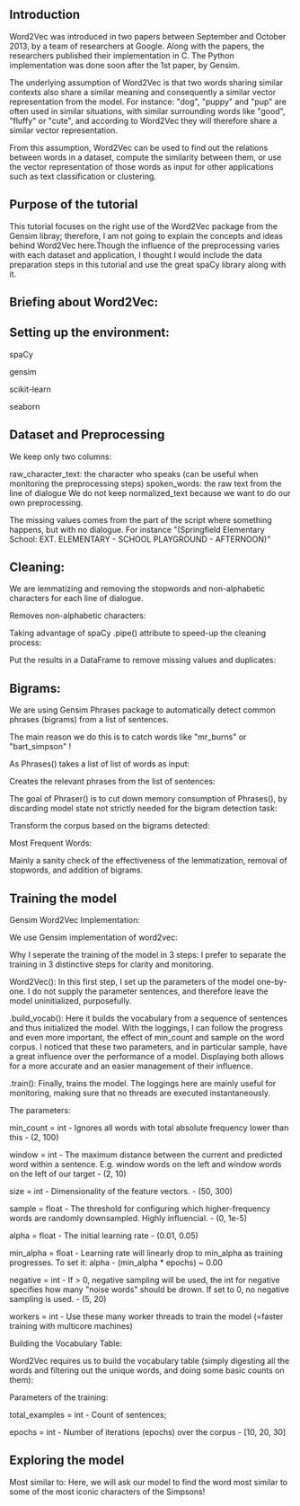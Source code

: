 
## Introduction

Word2Vec was introduced in two papers between September and October 2013, by a team of researchers at Google. Along with the papers, the researchers published their implementation in C. The Python implementation was done soon after the 1st paper, by Gensim.

The underlying assumption of Word2Vec is that two words sharing similar contexts also share a similar meaning and consequently a similar vector representation from the model. For instance: "dog", "puppy" and "pup" are often used in similar situations, with similar surrounding words like "good", "fluffy" or "cute", and according to Word2Vec they will therefore share a similar vector representation.

From this assumption, Word2Vec can be used to find out the relations between words in a dataset, compute the similarity between them, or use the vector representation of those words as input for other applications such as text classification or clustering.


## Purpose of the tutorial

This tutorial focuses on the right use of the Word2Vec package from the Gensim libray; therefore, I am not going to explain the concepts and ideas behind Word2Vec here.Though the influence of the preprocessing varies with each dataset and application, I thought I would include the data preparation steps in this tutorial and use the great spaCy library along with it.

## Briefing about Word2Vec:
## Setting up the environment:
spaCy

gensim

scikit-learn

seaborn

## Dataset and Preprocessing

We keep only two columns:

raw_character_text: the character who speaks (can be useful when monitoring the preprocessing steps)
spoken_words: the raw text from the line of dialogue
We do not keep normalized_text because we want to do our own preprocessing.



The missing values comes from the part of the script where something happens, but with no dialogue. For instance "(Springfield Elementary School: EXT. ELEMENTARY - SCHOOL PLAYGROUND - AFTERNOON)"
## Cleaning:
We are lemmatizing and removing the stopwords and non-alphabetic characters for each line of dialogue.

Removes non-alphabetic characters:

Taking advantage of spaCy .pipe() attribute to speed-up the cleaning process:

Put the results in a DataFrame to remove missing values and duplicates:


## Bigrams:

We are using Gensim Phrases package to automatically detect common phrases (bigrams) from a list of sentences.

The main reason we do this is to catch words like "mr_burns" or "bart_simpson" !

As Phrases() takes a list of list of words as input:

Creates the relevant phrases from the list of sentences:

The goal of Phraser() is to cut down memory consumption of Phrases(), by discarding model state not strictly needed for the bigram detection task:

Transform the corpus based on the bigrams detected:

Most Frequent Words:

Mainly a sanity check of the effectiveness of the lemmatization, removal of stopwords, and addition of bigrams.


## Training the model

Gensim Word2Vec Implementation:

We use Gensim implementation of word2vec:

Why I seperate the training of the model in 3 steps:
I prefer to separate the training in 3 distinctive steps for clarity and monitoring.

Word2Vec():
In this first step, I set up the parameters of the model one-by-one.
I do not supply the parameter sentences, and therefore leave the model uninitialized, purposefully.

.build_vocab():
Here it builds the vocabulary from a sequence of sentences and thus initialized the model.
With the loggings, I can follow the progress and even more important, the effect of min_count and sample on the word corpus. I noticed that these two parameters, and in particular sample, have a great influence over the performance of a model. Displaying both allows for a more accurate and an easier management of their influence.

.train():
Finally, trains the model.
The loggings here are mainly useful for monitoring, making sure that no threads are executed instantaneously.

The parameters:

min_count = int - Ignores all words with total absolute frequency lower than this - (2, 100)

window = int - The maximum distance between the current and predicted word within a sentence. E.g. window words on the left and window words on the left of our target - (2, 10)

size = int - Dimensionality of the feature vectors. - (50, 300)

sample = float - The threshold for configuring which higher-frequency words are randomly downsampled. Highly influencial. - (0, 1e-5)

alpha = float - The initial learning rate - (0.01, 0.05)

min_alpha = float - Learning rate will linearly drop to min_alpha as training progresses. To set it: alpha - (min_alpha * epochs) ~ 0.00

negative = int - If > 0, negative sampling will be used, the int for negative specifies how many "noise words" should be drown. If set to 0, no negative sampling is used. - (5, 20)

workers = int - Use these many worker threads to train the model (=faster training with multicore machines)

Building the Vocabulary Table:

Word2Vec requires us to build the vocabulary table (simply digesting all the words and filtering out the unique words, and doing some basic counts on them):

Parameters of the training:

total_examples = int - Count of sentences;

epochs = int - Number of iterations (epochs) over the corpus - [10, 20, 30]


## Exploring the model

Most similar to:
Here, we will ask our model to find the word most similar to some of the most iconic characters of the Simpsons!

